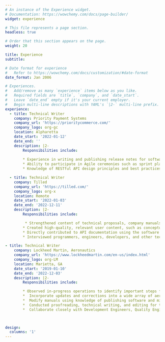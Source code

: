```yaml
---
# An instance of the Experience widget.
# Documentation: https://wowchemy.com/docs/page-builder/
widget: experience

# This file represents a page section.
headless: true

# Order that this section appears on the page.
weight: 20

title: Experience
subtitle:

# Date format for experience
#   Refer to https://wowchemy.com/docs/customization/#date-format
date_format: Jan 2006

# Experiences.
#   Add/remove as many `experience` items below as you like.
#   Required fields are `title`, `company`, and `date_start`.
#   Leave `date_end` empty if it's your current employer.
#   Begin multi-line descriptions with YAML's `|2-` multi-line prefix.
experience:
  - title: Technical Writer
    company: Priority Payment Systems
    company_url: 'https://prioritycommerce.com/'
    company_logo: org-gc
    location: Alpharetta
    date_start: '2022-01-12'
    date_end: ''
    description: |2-
        Responsibilities include:
        
        * Experience in writing and publishing release notes for software or hardware products
        * Ability to participate in Agile ceremonies such as sprint planning, daily stand-ups, sprint retrospectives, and demos
        * Knowledge of RESTful API design principles and best practices

  - title: Technical Writer
    company: Tilled
    company_url: 'https://tilled.com/'
    company_logo: org-x
    location: Remote
    date_start: '2022-01-03'
    date_end: '2022-12-11'
    description: |2- 
        Responsibilities include:

         * Strengthened content of technical proposals, company manuals, employee forms, and contract deliverables in collaboration with marketing and operations departments
        * Created high-quality, relevant user content, such as conceptual summaries, task-based tasks, best practices, APIs, technical reference materials, and knowledge-base articles
        * Directly contributed to API documentation using the software version control system Git
        * Interviewed programmers, engineers, developers, and other technical personnel. Reads previous documentation and design notes, and uses computer-based training or company technical products to gather and research complex technical information for use in complex documentation

- title: Technical Writer
    company: Lockheed Martin, Aeronautics  
    company_url: 'https://www.lockheedmartin.com/en-us/index.html'
    company_logo: org-LM
    location: Marietta, GA
    date_start: '2019-01-10'
    date_end: '2022-12-03'
    description: |2- 
        Responsibilities include:

        * Observed in-progress operations to identify important steps for technical instructions
        *  Incorporate updates and corrections into a wide array of aeronautics manuals
        *  Modify manuals using knowledge of publishing software and military specifications
        *  Conducted proofreading, technical writing, and editing for the development of user manuals, business proposals, white papers, and reports for an industry-leading aerospace company
        *  Collaborate closely with Development Engineers, Quality Engineers, Product Management, Release Managers, and Co-writers

  

design:
  columns: '1'
---
```

